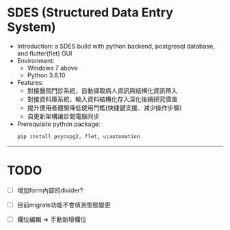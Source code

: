 # SDES (Structured Data Entry System)
- Introduction: a SDES build with python backend, postgresql database, and flutter(flet) GUI
- Environment: 
  - Windows 7 above
  - Python 3.8.10
- Features:
  - 對接醫院門診系統，自動擷取病人資訊與結構化資訊帶入
  - 對接資料庫系統，輸入資料結構化存入深化後續研究價值
  - 提升使用者體驗降低使用門檻(快捷鍵支援、減少操作步驟)
  - 自更新架構讓診間電腦同步
- Prerequisite python package: 
  ```sh
  pip install psycopg2, flet, uiautomation
  ``` 
---
# TODO
- [ ]  增加form內部的divider?
- [ ]  目前migrate功能不會偵測型態變更
- [ ]  欄位編輯 ⇒ 手動新增欄位


